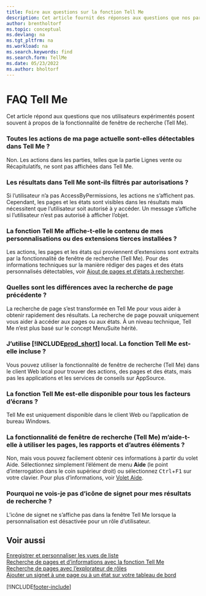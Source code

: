 ```yaml
---
title: Foire aux questions sur la fonction Tell Me
description: Cet article fournit des réponses aux questions que nos partenaires et clients posent souvent sur la fonction Tell Me.
author: brentholtorf
ms.topic: conceptual
ms.devlang: na
ms.tgt_pltfrm: na
ms.workload: na
ms.search.keywords: find
ms.search.form: TellMe
ms.date: 05/23/2022
ms.author: bholtorf
---
```

# <a name="tell-me-faq"></a><a name="tell-me-faq"></a><a name="tell-me-faq"></a>FAQ Tell Me
Cet article répond aux questions que nos utilisateurs expérimentés posent souvent à propos de la fonctionnalité de fenêtre de recherche (Tell Me).

### <a name="are-all-actions-from-my-current-page-discoverable-in-tell-me"></a><a name="are-all-actions-from-my-current-page-discoverable-in-tell-me"></a><a name="are-all-actions-from-my-current-page-discoverable-in-tell-me"></a>Toutes les actions de ma page actuelle sont-elles détectables dans Tell Me ?

Non. Les actions dans les parties, telles que la partie Lignes vente ou Récapitulatifs, ne sont pas affichées dans Tell Me.

### <a name="are-the-results-in-tell-me-filtered-by-permissions"></a><a name="are-the-results-in-tell-me-filtered-by-permissions"></a><a name="are-the-results-in-tell-me-filtered-by-permissions"></a>Les résultats dans Tell Me sont-ils filtrés par autorisations ?

Si l’utilisateur n’a pas AccessByPermissions, les actions ne s’affichent pas. Cependant, les pages et les états sont visibles dans les résultats mais nécessitent que l’utilisateur soit autorisé à y accéder. Un message s’affiche si l’utilisateur n’est pas autorisé à afficher l’objet.

### <a name="does-tell-me-display-content-from-my-customizations-or-installed-third-party-extensions"></a><a name="does-tell-me-display-content-from-my-customizations-or-installed-third-party-extensions"></a><a name="does-tell-me-display-content-from-my-customizations-or-installed-third-party-extensions"></a>La fonction Tell Me affiche-t-elle le contenu de mes personnalisations ou des extensions tierces installées ?

Les actions, les pages et les états qui proviennent d’extensions sont extraits par la fonctionnalité de fenêtre de recherche (Tell Me). Pour des informations techniques sur la manière rédiger des pages et des états personnalisés détectables, voir [Ajout de pages et d’états à rechercher](/dynamics365/business-central/dev-itpro/developer/devenv-al-menusuite-functionality).

### <a name="what-makes-this-different-from-what-was-previously-known-as-page-search"></a><a name="what-makes-this-different-from-what-was-previously-known-as-page-search"></a><a name="what-makes-this-different-from-what-was-previously-known-as-page-search"></a>Quelles sont les différences avec la recherche de page précédente ?

La recherche de page s’est transformée en Tell Me pour vous aider à obtenir rapidement des résultats. La recherche de page pouvait uniquement vous aider à accéder aux pages ou aux états. À un niveau technique, Tell Me n’est plus basé sur le concept MenuSuite hérité.

### <a name="i-use-on-premises--does-that-include-tell-me"></a><a name="i-use-on-premises--does-that-include-tell-me"></a><a name="i-use-on-premises--does-that-include-tell-me"></a>J’utilise [!INCLUDE[prod_short](includes/prod_short.md)] local. La fonction Tell Me est-elle incluse ?

Vous pouvez utiliser la fonctionnalité de fenêtre de recherche (Tell Me) dans le client Web local pour trouver des actions, des pages et des états, mais pas les applications et les services de conseils sur AppSource.

### <a name="is-tell-me-available-for-all-form-factors"></a><a name="is-tell-me-available-for-all-form-factors"></a><a name="is-tell-me-available-for-all-form-factors"></a>La fonction Tell Me est-elle disponible pour tous les facteurs d’écrans ?

Tell Me est uniquement disponible dans le client Web ou l’application de bureau Windows.

<!-- removed in v20 because of Help pane
### <a name="are-the-documentation-results-available-in-any-language"></a><a name="are-the-documentation-results-available-in-any-language"></a><a name="are-the-documentation-results-available-in-any-language"></a>Are the documentation results available in any language?
The help articles display in the language you have specified in **My Settings**, if help is available in that language.
-->

### <a name="does-tell-me-give-me-help-on-how-to-use-pages-reports-and-other-things"></a><a name="does-tell-me-give-me-help-on-how-to-use-pages-reports-and-other-things"></a><a name="does-tell-me-give-me-help-on-how-to-use-pages-reports-and-other-things"></a>La fonctionnalité de fenêtre de recherche (Tell Me) m’aide-t-elle à utiliser les pages, les rapports et d’autres éléments ?

Non, mais vous pouvez facilement obtenir ces informations à partir du volet Aide. Sélectionnez simplement l’élément de menu **Aide** (le point d’interrogation dans le coin supérieur droit) ou sélectionnez <kbd>Ctrl</kbd>+<kbd>F1</kbd> sur votre clavier. Pour plus d’informations, voir [Volet Aide](product-help-and-support.md#help-pane).

### <a name="why-dont-i-see-a-bookmark-icon-for-my-search-results"></a><a name="why-dont-i-see-a-bookmark-icon-for-my-search-results"></a><a name="why-dont-i-see-a-bookmark-icon-for-my-search-results"></a>Pourquoi ne vois-je pas d’icône de signet pour mes résultats de recherche ?

L’icône de signet ne s’affiche pas dans la fenêtre Tell Me lorsque la personnalisation est désactivée pour un rôle d’utilisateur.


## <a name="see-also"></a><a name="see-also"></a><a name="see-also"></a>Voir aussi
[Enregistrer et personnaliser les vues de liste](ui-views.md)  
[Recherche de pages et d’informations avec la fonction Tell Me](ui-search.md)  
[Recherche de pages avec l’explorateur de rôles](ui-role-explorer.md)  
[Ajouter un signet à une page ou à un état sur votre tableau de bord](ui-bookmarks.md)


[!INCLUDE[footer-include](includes/footer-banner.md)]
